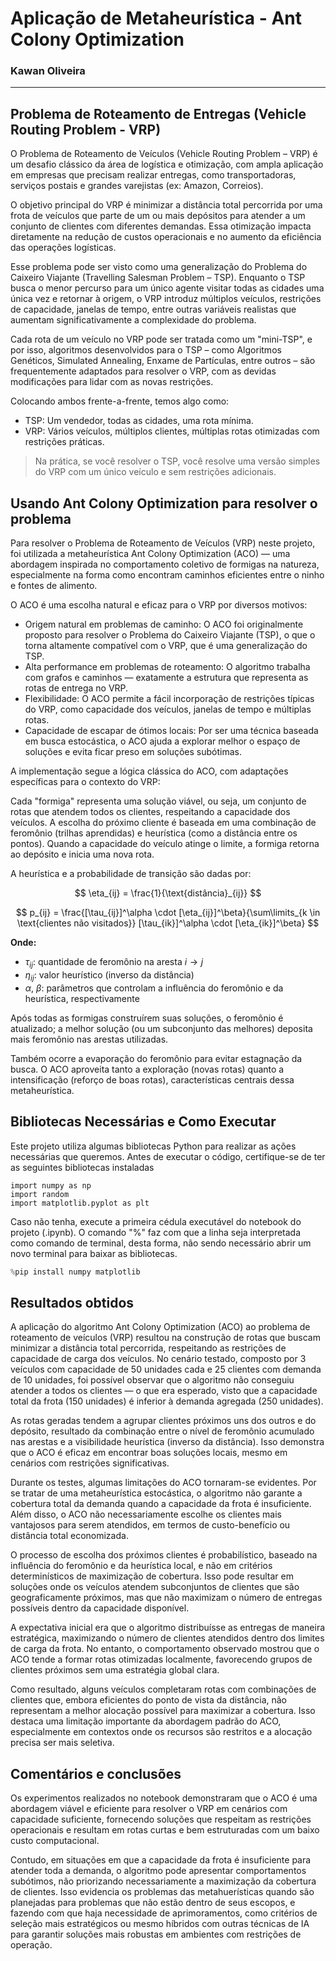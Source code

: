 # Aplicação de Metaheurística - Ant Colony Optimization
### Kawan  Oliveira
---

## Problema de Roteamento de Entregas (Vehicle Routing Problem - VRP)

O Problema de Roteamento de Veículos (Vehicle Routing Problem – VRP) é um desafio clássico da área de logística e otimização, com ampla aplicação em empresas que precisam realizar entregas, como transportadoras, serviços postais e grandes varejistas (ex: Amazon, Correios).

O objetivo principal do VRP é minimizar a distância total percorrida por uma frota de veículos que parte de um ou mais depósitos para atender a um conjunto de clientes com diferentes demandas. Essa otimização impacta diretamente na redução de custos operacionais e no aumento da eficiência das operações logísticas.

Esse problema pode ser visto como uma generalização do Problema do Caixeiro Viajante (Travelling Salesman Problem – TSP). Enquanto o TSP busca o menor percurso para um único agente visitar todas as cidades uma única vez e retornar à origem, o VRP introduz múltiplos veículos, restrições de capacidade, janelas de tempo, entre outras variáveis realistas que aumentam significativamente a complexidade do problema.

Cada rota de um veículo no VRP pode ser tratada como um "mini-TSP", e por isso, algoritmos desenvolvidos para o TSP – como Algoritmos Genéticos, Simulated Annealing, Enxame de Partículas, entre outros – são frequentemente adaptados para resolver o VRP, com as devidas modificações para lidar com as novas restrições.

Colocando ambos frente-a-frente, temos algo como:
- TSP: Um vendedor, todas as cidades, uma rota mínima.
- VRP: Vários veículos, múltiplos clientes, múltiplas rotas otimizadas com restrições práticas.

> Na prática, se você resolver o TSP, você resolve uma versão simples do VRP com um único veículo e sem restrições adicionais.

## Usando Ant Colony Optimization para resolver o problema

Para resolver o Problema de Roteamento de Veículos (VRP) neste projeto, foi utilizada a metaheurística Ant Colony Optimization (ACO) — uma abordagem inspirada no comportamento coletivo de formigas na natureza, especialmente na forma como encontram caminhos eficientes entre o ninho e fontes de alimento.

O ACO é uma escolha natural e eficaz para o VRP por diversos motivos:
- Origem natural em problemas de caminho: O ACO foi originalmente proposto para resolver o Problema do Caixeiro Viajante (TSP), o que o torna altamente compatível com o VRP, que é uma generalização do TSP.
- Alta performance em problemas de roteamento: O algoritmo trabalha com grafos e caminhos — exatamente a estrutura que representa as rotas de entrega no VRP.
- Flexibilidade: O ACO permite a fácil incorporação de restrições típicas do VRP, como capacidade dos veículos, janelas de tempo e múltiplas rotas.
- Capacidade de escapar de ótimos locais: Por ser uma técnica baseada em busca estocástica, o ACO ajuda a explorar melhor o espaço de soluções e evita ficar preso em soluções subótimas.

A implementação segue a lógica clássica do ACO, com adaptações específicas para o contexto do VRP:

Cada "formiga" representa uma solução viável, ou seja, um conjunto de rotas que atendem todos os clientes, respeitando a capacidade dos veículos. A escolha do próximo cliente é baseada em uma combinação de feromônio (trilhas aprendidas) e heurística (como a distância entre os pontos). Quando a capacidade do veículo atinge o limite, a formiga retorna ao depósito e inicia uma nova rota.

A heurística e a probabilidade de transição são dadas por:

$$
\eta_{ij} = \frac{1}{\text{distância}_{ij}}
$$

$$
p_{ij} = \frac{[\tau_{ij}]^\alpha \cdot [\eta_{ij}]^\beta}{\sum\limits_{k \in \text{clientes não visitados}} [\tau_{ik}]^\alpha \cdot [\eta_{ik}]^\beta}
$$

**Onde:**
- $\tau_{ij}$: quantidade de feromônio na aresta $i \rightarrow j$  
- $\eta_{ij}$: valor heurístico (inverso da distância)  
- $\alpha$, $\beta$: parâmetros que controlam a influência do feromônio e da heurística, respectivamente


Após todas as formigas construírem suas soluções, o feromônio é atualizado; a melhor solução (ou um subconjunto das melhores) deposita mais feromônio nas arestas utilizadas.

Também ocorre a evaporação do feromônio para evitar estagnação da busca. O ACO aproveita tanto a exploração (novas rotas) quanto a intensificação (reforço de boas rotas), características centrais dessa metaheurística.

## Bibliotecas Necessárias e Como Executar

Este projeto utiliza algumas bibliotecas Python para realizar as ações necessárias que queremos. Antes de executar o código, certifique-se de ter as seguintes bibliotecas instaladas

```
import numpy as np
import random
import matplotlib.pyplot as plt
```

Caso não tenha, execute a primeira cédula executável do notebook do projeto (.ipynb). O comando  "%" faz com que a linha seja interpretada como comando de terminal, desta forma, não sendo necessário abrir um novo terminal para baixar as bibliotecas.

```python
%pip install numpy matplotlib
```

## Resultados obtidos

A aplicação do algoritmo Ant Colony Optimization (ACO) ao problema de roteamento de veículos (VRP) resultou na construção de rotas que buscam minimizar a distância total percorrida, respeitando as restrições de capacidade de carga dos veículos. No cenário testado, composto por 3 veículos com capacidade de 50 unidades cada e 25 clientes com demanda de 10 unidades, foi possível observar que o algoritmo não conseguiu atender a todos os clientes — o que era esperado, visto que a capacidade total da frota (150 unidades) é inferior à demanda agregada (250 unidades).

As rotas geradas tendem a agrupar clientes próximos uns dos outros e do depósito, resultado da combinação entre o nível de feromônio acumulado nas arestas e a visibilidade heurística (inverso da distância). Isso demonstra que o ACO é eficaz em encontrar boas soluções locais, mesmo em cenários com restrições significativas.

Durante os testes, algumas limitações do ACO tornaram-se evidentes. Por se tratar de uma metaheurística estocástica, o algoritmo não garante a cobertura total da demanda quando a capacidade da frota é insuficiente. Além disso, o ACO não necessariamente escolhe os clientes mais vantajosos para serem atendidos, em termos de custo-benefício ou distância total economizada.

O processo de escolha dos próximos clientes é probabilístico, baseado na influência do feromônio e da heurística local, e não em critérios determinísticos de maximização de cobertura. Isso pode resultar em soluções onde os veículos atendem subconjuntos de clientes que são geograficamente próximos, mas que não maximizam o número de entregas possíveis dentro da capacidade disponível.

A expectativa inicial era que o algoritmo distribuísse as entregas de maneira estratégica, maximizando o número de clientes atendidos dentro dos limites de carga da frota. No entanto, o comportamento observado mostrou que o ACO tende a formar rotas otimizadas localmente, favorecendo grupos de clientes próximos sem uma estratégia global clara.

Como resultado, alguns veículos completaram rotas com combinações de clientes que, embora eficientes do ponto de vista da distância, não representam a melhor alocação possível para maximizar a cobertura. Isso destaca uma limitação importante da abordagem padrão do ACO, especialmente em contextos onde os recursos são restritos e a alocação precisa ser mais seletiva.

## Comentários e conclusões

Os experimentos realizados no notebook demonstraram que o ACO é uma abordagem viável e eficiente para resolver o VRP em cenários com capacidade suficiente, fornecendo soluções que respeitam as restrições operacionais e resultam em rotas curtas e bem estruturadas com um baixo custo computacional.

Contudo, em situações em que a capacidade da frota é insuficiente para atender toda a demanda, o algoritmo pode apresentar comportamentos subótimos, não priorizando necessariamente a maximização da cobertura de clientes. Isso evidencia os problemas das metahuerísticas quando são planejadas para problemas que não estão dentro de seus escopos, e fazendo com que haja necessidade de aprimoramentos, como critérios de seleção mais estratégicos ou mesmo híbridos com outras técnicas de IA para garantir soluções mais robustas em ambientes com restrições de operação.